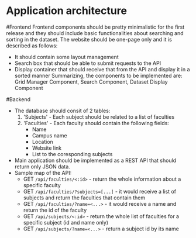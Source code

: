 Application architecture
===

#Frontend
Frontend components should be pretty minimalistic for the first release and they should include basic functionalities about searching and sorting in the dataset. The website should be one-page only and it is described as follows:
* It should contain some layout management
* Search box that should be able to submit requests to the API
* Display container that should receive that from the API and display it in a sorted manner
Summarizing, the components to be implemented are: Grid Manager Component, Search Component, Dataset Display Component

#Backend
* The database should consit of 2 tables:
    1. 'Subjects' - Each subject should be related to a list of faculties
    2. 'Faculties' - Each faculty should contain the following fields: 
        * Name
        * Campus name
        * Location
        * Website link
        * List to the coresponding subjects
* Main application should be implemented as a REST API that should return only JSON data.
* Sample map of the API:
    - GET `/api/faculties/<:id>`           - return the whole information about a specific faculty
    - GET `/api/faculties/?subjects=[...]` - it would receive a list of subjects and return the faculties that contain them
    - GET `/api/faculties/?name=<...>`     - it would receive a name and return the id of the faculty
    - GET `/api/subjects/<:id>`            - return the whole list of faculties for a specific subject (id and name only)
    - GET `/api/subjects/?name=<...>`      - return a subject id by its name
